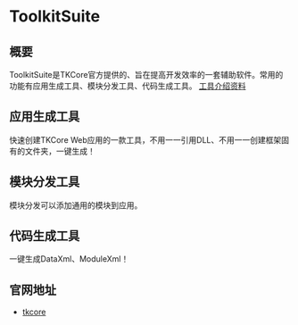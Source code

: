 # ToolkitSuite

## 概要

ToolkitSuite是TKCore官方提供的、旨在提高开发效率的一套辅助软件。常用的功能有应用生成工具、模块分发工具、代码生成工具。 [工具介绍资料](http://www.tkcore.net/toolkitsuite/)


## 应用生成工具

快速创建TKCore Web应用的一款工具，不用一一引用DLL、不用一一创建框架固有的文件夹，一键生成！


## 模块分发工具

模块分发可以添加通用的模块到应用。


## 代码生成工具

一键生成DataXml、ModuleXml！


## 官网地址

- [tkcore](http://www.tkcore.net)
